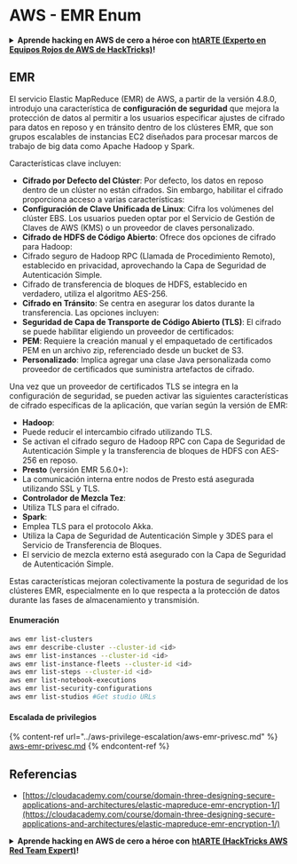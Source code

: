 # AWS - EMR Enum

<details>

<summary><strong>Aprende hacking en AWS de cero a héroe con</strong> <a href="https://training.hacktricks.xyz/courses/arte"><strong>htARTE (Experto en Equipos Rojos de AWS de HackTricks)</strong></a><strong>!</strong></summary>

Otras formas de apoyar a HackTricks:

* Si deseas ver tu **empresa anunciada en HackTricks** o **descargar HackTricks en PDF** Consulta los [**PLANES DE SUSCRIPCIÓN**](https://github.com/sponsors/carlospolop)!
* Obtén el [**swag oficial de PEASS & HackTricks**](https://peass.creator-spring.com)
* Descubre [**La Familia PEASS**](https://opensea.io/collection/the-peass-family), nuestra colección exclusiva de [**NFTs**](https://opensea.io/collection/the-peass-family)
* **Únete al** 💬 [**grupo de Discord**](https://discord.gg/hRep4RUj7f) o al [**grupo de telegram**](https://t.me/peass) o **síguenos** en **Twitter** 🐦 [**@hacktricks\_live**](https://twitter.com/hacktricks\_live)**.**
* **Comparte tus trucos de hacking enviando PRs a los repositorios de** [**HackTricks**](https://github.com/carlospolop/hacktricks) y [**HackTricks Cloud**](https://github.com/carlospolop/hacktricks-cloud).

</details>

## EMR

El servicio Elastic MapReduce (EMR) de AWS, a partir de la versión 4.8.0, introdujo una característica de **configuración de seguridad** que mejora la protección de datos al permitir a los usuarios especificar ajustes de cifrado para datos en reposo y en tránsito dentro de los clústeres EMR, que son grupos escalables de instancias EC2 diseñados para procesar marcos de trabajo de big data como Apache Hadoop y Spark.

Características clave incluyen:

* **Cifrado por Defecto del Clúster**: Por defecto, los datos en reposo dentro de un clúster no están cifrados. Sin embargo, habilitar el cifrado proporciona acceso a varias características:
* **Configuración de Clave Unificada de Linux**: Cifra los volúmenes del clúster EBS. Los usuarios pueden optar por el Servicio de Gestión de Claves de AWS (KMS) o un proveedor de claves personalizado.
* **Cifrado de HDFS de Código Abierto**: Ofrece dos opciones de cifrado para Hadoop:
* Cifrado seguro de Hadoop RPC (Llamada de Procedimiento Remoto), establecido en privacidad, aprovechando la Capa de Seguridad de Autenticación Simple.
* Cifrado de transferencia de bloques de HDFS, establecido en verdadero, utiliza el algoritmo AES-256.
* **Cifrado en Tránsito**: Se centra en asegurar los datos durante la transferencia. Las opciones incluyen:
* **Seguridad de Capa de Transporte de Código Abierto (TLS)**: El cifrado se puede habilitar eligiendo un proveedor de certificados:
* **PEM**: Requiere la creación manual y el empaquetado de certificados PEM en un archivo zip, referenciado desde un bucket de S3.
* **Personalizado**: Implica agregar una clase Java personalizada como proveedor de certificados que suministra artefactos de cifrado.

Una vez que un proveedor de certificados TLS se integra en la configuración de seguridad, se pueden activar las siguientes características de cifrado específicas de la aplicación, que varían según la versión de EMR:

* **Hadoop**:
* Puede reducir el intercambio cifrado utilizando TLS.
* Se activan el cifrado seguro de Hadoop RPC con Capa de Seguridad de Autenticación Simple y la transferencia de bloques de HDFS con AES-256 en reposo.
* **Presto** (versión EMR 5.6.0+):
* La comunicación interna entre nodos de Presto está asegurada utilizando SSL y TLS.
* **Controlador de Mezcla Tez**:
* Utiliza TLS para el cifrado.
* **Spark**:
* Emplea TLS para el protocolo Akka.
* Utiliza la Capa de Seguridad de Autenticación Simple y 3DES para el Servicio de Transferencia de Bloques.
* El servicio de mezcla externo está asegurado con la Capa de Seguridad de Autenticación Simple.

Estas características mejoran colectivamente la postura de seguridad de los clústeres EMR, especialmente en lo que respecta a la protección de datos durante las fases de almacenamiento y transmisión.

#### Enumeración
```bash
aws emr list-clusters
aws emr describe-cluster --cluster-id <id>
aws emr list-instances --cluster-id <id>
aws emr list-instance-fleets --cluster-id <id>
aws emr list-steps --cluster-id <id>
aws emr list-notebook-executions
aws emr list-security-configurations
aws emr list-studios #Get studio URLs
```
#### Escalada de privilegios

{% content-ref url="../aws-privilege-escalation/aws-emr-privesc.md" %}
[aws-emr-privesc.md](../aws-privilege-escalation/aws-emr-privesc.md)
{% endcontent-ref %}

## Referencias

* [https://cloudacademy.com/course/domain-three-designing-secure-applications-and-architectures/elastic-mapreduce-emr-encryption-1/](https://cloudacademy.com/course/domain-three-designing-secure-applications-and-architectures/elastic-mapreduce-emr-encryption-1/)

<details>

<summary><strong>Aprende hacking en AWS de cero a héroe con</strong> <a href="https://training.hacktricks.xyz/courses/arte"><strong>htARTE (HackTricks AWS Red Team Expert)</strong></a><strong>!</strong></summary>

Otras formas de apoyar a HackTricks:

* Si deseas ver tu **empresa anunciada en HackTricks** o **descargar HackTricks en PDF** ¡Consulta los [**PLANES DE SUSCRIPCIÓN**](https://github.com/sponsors/carlospolop)!
* Obtén el [**oficial PEASS & HackTricks swag**](https://peass.creator-spring.com)
* Descubre [**The PEASS Family**](https://opensea.io/collection/the-peass-family), nuestra colección exclusiva de [**NFTs**](https://opensea.io/collection/the-peass-family)
* **Únete al** 💬 [**grupo de Discord**](https://discord.gg/hRep4RUj7f) o al [**grupo de telegram**](https://t.me/peass) o **síguenos** en **Twitter** 🐦 [**@hacktricks\_live**](https://twitter.com/hacktricks\_live)**.**
* **Comparte tus trucos de hacking enviando PRs a los repositorios de** [**HackTricks**](https://github.com/carlospolop/hacktricks) y [**HackTricks Cloud**](https://github.com/carlospolop/hacktricks-cloud).

</details>
